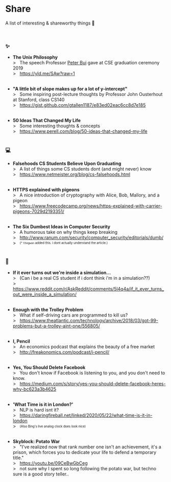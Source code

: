 # Share
A list of interesting & shareworthy things 🍧

<br>

### ✨
* **The Unix Philosophy**    
\> &nbsp; The speech Professor [Peter Bui](https://www3.nd.edu/~pbui/) gave at CSE graduation ceremony 2019      
\> &nbsp; https://yld.me/SAw?raw=1    
&nbsp;

* **"A little bit of slope makes up for a lot of y-intercept"**     
\> &nbsp; Some inspiring post-lecture thoughts by Professor John Ousterhout at Stanford, class CS140    
\> &nbsp; https://gist.github.com/gtallen1187/e83ed02eac6cc8d7e185    
&nbsp;

* **50 Ideas That Changed My Life**     
\> &nbsp; Some interesting thoughts & concepts    
\> &nbsp; https://www.perell.com/blog/50-ideas-that-changed-my-life    
&nbsp;

### 💻
* **Falsehoods CS Students Believe Upon Graduating**    
\> &nbsp; A list of things some CS students dont (and might never) know    
\> &nbsp; https://www.netmeister.org/blog/cs-falsehoods.html    
&nbsp;

* **HTTPS explained with pigeons**    
\> &nbsp; A nice introduction of cryptography with Alice, Bob, Mallory, and a pigeon    
\> &nbsp; https://www.freecodecamp.org/news/https-explained-with-carrier-pigeons-7029d2193351/    
&nbsp; 

* **The Six Dumbest Ideas in Computer Security**           
\> &nbsp; A humorous take on why things keep breaking  
\> &nbsp; http://www.ranum.com/security/computer_security/editorials/dumb/   
\> &nbsp; <sub><sup>(^ `thegwan` added this. i dont actually understand the article.)</sup></sub>    
&nbsp;

### 💭
* **If it ever turns out we're inside a simulation...**    
\> &nbsp; (Can i be a real CS student if i dont think i'm in a simulation??)      
\> &nbsp; https://www.reddit.com/r/AskReddit/comments/5l4q4a/if_it_ever_turns_out_were_inside_a_simulation/    
&nbsp;

* **Enough with the Trolley Problem**    
\> &nbsp; What if self-driving cars are programmed to kill us?    
\> &nbsp; https://www.theatlantic.com/technology/archive/2018/03/got-99-problems-but-a-trolley-aint-one/556805/     
&nbsp;

* **I, Pencil**    
\> &nbsp; An economics podcast that explains the beauty of a free market    
\> &nbsp; http://freakonomics.com/podcast/i-pencil/    
&nbsp; 

* **Yes, You Should Delete Facebook**      
\> &nbsp; You don't know if Facebook is listening to you, and you don't need to know.      
\> &nbsp; https://medium.com/s/story/yes-you-should-delete-facebook-heres-why-bc623a3b4625    
&nbsp;

* **'What Time is it in London?'**      
\> &nbsp; NLP is hard isnt it?    
\> &nbsp; https://daringfireball.net/linked/2020/05/22/what-time-is-it-in-london    
\> &nbsp; <sub><sup>(Also Bing's live analog clock does look nice)</sup></sub>      
&nbsp;

* **Skyblock: Potato War**      
\> &nbsp; "I've realized now that rank number one isn't an achievement, it's a prison, which forces you to dedicate your life to defend a temporary title."      
\> &nbsp; https://youtu.be/09CeBwGbCeg    
\> &nbsp; not sure why I spent so long following the potato war, but techno sure is a good story teller..    
&nbsp;
